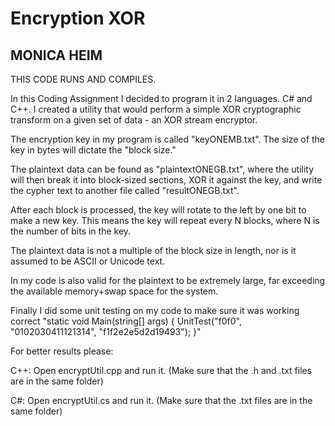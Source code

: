 # Encryption XOR

MONICA HEIM 
-----------------------------------

THIS CODE RUNS AND COMPILES. 


In this Coding Assignment I decided to program it in 2 languages. C# and C++.
I created a utility that would perform a simple XOR cryptographic transform on a given set of data - an XOR stream encryptor.

The encryption key in my program is called "keyONEMB.txt". The size of the key in bytes will dictate the "block size." 

The plaintext data can be found as "plaintextONEGB.txt", where the utility will then break it into block-sized sections, XOR it against the key, and write the cypher text to another file called "resultONEGB.txt".

After each block is processed, the key will rotate to the left by one bit to make a new key. This means the key will repeat every N blocks, where N is the number of bits in the key. 

The plaintext data is not a multiple of the block size in length, nor is it assumed to be ASCII or Unicode text. 

In my code is also valid for the plaintext to be extremely large, far exceeding the available memory+swap space for the system.

Finally I did some unit testing on my code to make sure it was working correct
"static void Main(string[] args)
        {
            UnitTest("f0f0", "0102030411121314", "f1f2e2e5d2d19493");
        }"



For better results please:

C++: Open encryptUtil.cpp and run it. (Make sure that the .h and .txt files are in the same folder)

C#: Open encryptUtil.cs and run it.   (Make sure that the .txt files are in the same folder)
